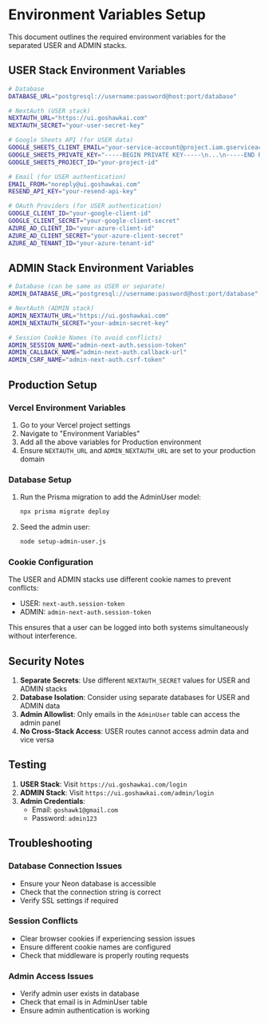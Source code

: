 # Environment Variables Setup

This document outlines the required environment variables for the separated USER and ADMIN stacks.

## USER Stack Environment Variables

```bash
# Database
DATABASE_URL="postgresql://username:password@host:port/database"

# NextAuth (USER stack)
NEXTAUTH_URL="https://ui.goshawkai.com"
NEXTAUTH_SECRET="your-user-secret-key"

# Google Sheets API (for USER data)
GOOGLE_SHEETS_CLIENT_EMAIL="your-service-account@project.iam.gserviceaccount.com"
GOOGLE_SHEETS_PRIVATE_KEY="-----BEGIN PRIVATE KEY-----\n...\n-----END PRIVATE KEY-----\n"
GOOGLE_SHEETS_PROJECT_ID="your-project-id"

# Email (for USER authentication)
EMAIL_FROM="noreply@ui.goshawkai.com"
RESEND_API_KEY="your-resend-api-key"

# OAuth Providers (for USER authentication)
GOOGLE_CLIENT_ID="your-google-client-id"
GOOGLE_CLIENT_SECRET="your-google-client-secret"
AZURE_AD_CLIENT_ID="your-azure-client-id"
AZURE_AD_CLIENT_SECRET="your-azure-client-secret"
AZURE_AD_TENANT_ID="your-azure-tenant-id"
```

## ADMIN Stack Environment Variables

```bash
# Database (can be same as USER or separate)
ADMIN_DATABASE_URL="postgresql://username:password@host:port/database"

# NextAuth (ADMIN stack)
ADMIN_NEXTAUTH_URL="https://ui.goshawkai.com"
ADMIN_NEXTAUTH_SECRET="your-admin-secret-key"

# Session Cookie Names (to avoid conflicts)
ADMIN_SESSION_NAME="admin-next-auth.session-token"
ADMIN_CALLBACK_NAME="admin-next-auth.callback-url"
ADMIN_CSRF_NAME="admin-next-auth.csrf-token"
```

## Production Setup

### Vercel Environment Variables

1. Go to your Vercel project settings
2. Navigate to "Environment Variables"
3. Add all the above variables for Production environment
4. Ensure `NEXTAUTH_URL` and `ADMIN_NEXTAUTH_URL` are set to your production domain

### Database Setup

1. Run the Prisma migration to add the AdminUser model:
   ```bash
   npx prisma migrate deploy
   ```

2. Seed the admin user:
   ```bash
   node setup-admin-user.js
   ```

### Cookie Configuration

The USER and ADMIN stacks use different cookie names to prevent conflicts:
- USER: `next-auth.session-token`
- ADMIN: `admin-next-auth.session-token`

This ensures that a user can be logged into both systems simultaneously without interference.

## Security Notes

1. **Separate Secrets**: Use different `NEXTAUTH_SECRET` values for USER and ADMIN stacks
2. **Database Isolation**: Consider using separate databases for USER and ADMIN data
3. **Admin Allowlist**: Only emails in the `AdminUser` table can access the admin panel
4. **No Cross-Stack Access**: USER routes cannot access admin data and vice versa

## Testing

1. **USER Stack**: Visit `https://ui.goshawkai.com/login`
2. **ADMIN Stack**: Visit `https://ui.goshawkai.com/admin/login`
3. **Admin Credentials**: 
   - Email: `goshawk1@gmail.com`
   - Password: `admin123`

## Troubleshooting

### Database Connection Issues
- Ensure your Neon database is accessible
- Check that the connection string is correct
- Verify SSL settings if required

### Session Conflicts
- Clear browser cookies if experiencing session issues
- Ensure different cookie names are configured
- Check that middleware is properly routing requests

### Admin Access Issues
- Verify admin user exists in database
- Check that email is in AdminUser table
- Ensure admin authentication is working
